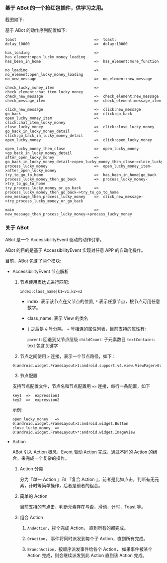 ### 基于 ABot 的一个抢红包插件，供学习之用。

截图如下:

基于 ABot 的动作序列配置如下:


```
toast                                   =>  toast:
delay_10000                             =>  delay:10000

has_loading                             =>  has_element:open_lucky_money_loading
has_been_in_home                        =>  has_element:more_function

no_loading                              =>  no_element:open_lucky_money_loading
no_new_message                          =>  no_element:new_message

check_lucky_money_item                  =>  check_element:chat_item_lucky_money
check_new_message                       =>  check_element:new_message
check_message_item                      =>  check_element:message_item

click_new_message                       =>  click:new_message
go_back                                 =>  click:go_back
open_lucky_money_item                   =>  click:chat_item_lucky_money
close_lucky_money                       =>  click:close_lucky_money
go_back_in_lucky_money_detail           =>  click:go_back_in_lucky_money_detail
open_lucky_money                        =>  click:open_lucky_money

open_lucky_money_then_close             =>  open_lucky_money->go_back_in_lucky_money_detail
after_open_lucky_money                  =>  go_back_in_lucky_money_detail~>open_lucky_money_then_close~>close_lucky_money~>toast~>delay_10000
process_lucky_money                     =>  open_lucky_money_item->after_open_lucky_money
try_to_go_to_home                       =>  has_been_in_home|go_back
process_lucky_money_then_go_back        =>  process_lucky_money->try_to_go_to_home
try_process_lucky_money_or_go_back      =>  process_lucky_money_then_go_back~>try_to_go_to_home
new_message_then_process_lucky_money    =>  click_new_message->try_process_lucky_money_or_go_back

main                                    =>  new_message_then_process_lucky_money~>process_lucky_money
```


### 关于 ABot

ABot 是一个 AccessibilityEvent 驱动的动作引擎。

ABot 的目的是基于 AccessibilityEvent 实现对任意 APP 的自动化操作。

目前，ABot 包含了两个模块:

*  AccessibilityEvent 节点解析

    1. 节点使用表达式进行匹配:

        ```
        index:class_name|k1=v1,k2=v2
        ```

        * index: 表示该节点在父节点的位置, `*` 表示任意节点，根节点可用任意数字。

        * class_name: 表示 View 的类名

        * `|` 之后是 `&` 号分隔， `=` 号相连的属性列表，目前支持的属性有:

            `parent`: 回退到父节点层级
            `childCount`: 子元素数目
            `textContains`: text 包含关键字

    2. 节点之间使用 `>` 连接，表示一个节点路径，如下：

    ```
    0:android.widget.FrameLayout>1:android.support.v4.view.ViewPager>0:android.widget.ListView>*:android.widget.LinearLayout`
    ```

    3. 节点配置

    支持节点配置文件，节点名和节点配置用 `=>` 连接，每行一条配置，如下

    ```
    key1  =>  expression1
    key2  =>  expression2
    ```

    示例:

    ```
    open_lucky_money   =>  0:android.widget.FrameLayout>3:android.widget.Button
    close_lucky_money  =>  0:android.widget.FrameLayout>*:android.widget.ImageView
    ```

*  Action

    ABot 引入 Action 概念，Event 驱动 Action 完成，通过不同的 Action 的组合，来完成一个复杂的操作。

    1. Action 分类

        分为『单一 Action 』和 『复合 Action 』，前者是比如点击，判断有无元素，计时等简单操作，后者是前者的组合。

    2. 简单的 Action

       目前支持的有点击，判断元素存在与否，滑动，计时，Toast 等。

    3. 组合 Action

        1.  `AndAction`，挨个完成 Action， 直到所有的都完成。

        2.  `OrAction`， 事件将同时派发到每个子 Action，直到所有完成。

        3.  `BranchAction`，按顺序派发事件给各个 Action， 如果事件被某个 Action 完成，则会继续派发到此 Action 直到该 Action 完成。

